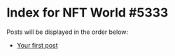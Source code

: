 # Index for NFT World #5333
Posts will be displayed in the order below:

- [Your first post](./001-first.md)

